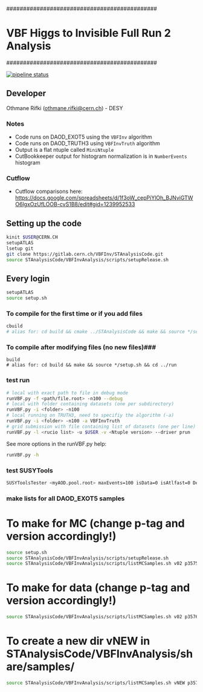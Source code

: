 #############################################
# VBF Higgs to Invisible Full Run 2 Analysis
#############################################

[![pipeline status](https://gitlab.cern.ch/othrif/STAnalysisCode/badges/master/pipeline.svg)](https://gitlab.cern.ch/othrif/STAnalysisCode/commits/master)

## Developer ##
Othmane Rifki (othmane.rifki@cern.ch) - DESY

### Notes ###
- Code runs on DAOD_EXOT5 using the `VBFInv` algorithm
- Code runs on DAOD_TRUTH3 using `VBFInvTruth` algorithm
- Output is a flat ntuple called `MiniNtuple`
- CutBookkeeper output for histogram normalization is in `NumberEvents` histogram

### Cutflow ###
- Cutflow comparisons here: https://docs.google.com/spreadsheets/d/1f3oW_cepPiYlOh_BJNviGTWO6lgxOzUfLOOB-cvS1B8/edit#gid=1239952533

## Setting up the code ##
``` bash
kinit $USER@CERN.CH
setupATLAS
lsetup git
git clone https://gitlab.cern.ch/VBFInv/STAnalysisCode.git
source STAnalysisCode/VBFInvAnalysis/scripts/setupRelease.sh
```

## Every login ##
``` bash
setupATLAS
source setup.sh
```
###  To compile for the first time or if you add files ###
``` bash
cbuild
# alias	for: cd	build && cmake ../STAnalysisCode && make && source */setup.sh && cd ../run
```

### To compile after modifying files (no new files)###
```
build
# alias for: cd build && make && source */setup.sh && cd ../run
```

### test run ###
``` bash
# local with exact path to file in debug mode
runVBF.py -f <path/file.root> -n100 --debug
# local with folder containing datasets (one per subdirectory)
runVBF.py -i <folder> -n100
# local running on TRUTH3, need to specifiy the algorithm (-a)
runVBF.py -i <folder> -n100 -a VBFInvTruth
# grid submission with file containing list of datasets (one per line)
runVBF.py -l <rucio list> -u $USER -v <Ntuple version> --driver prun
```
See more options in the runVBF.py help:
``` bash
runVBF.py -h
```

### test SUSYTools ###
``` bash
SUSYToolsTester <myAOD.pool.root> maxEvents=100 isData=0 isAtlfast=0 Debug=0 NoSyst=0 2>&1 | tee log
```

### make lists for all DAOD_EXOT5 samples ###
# To make for MC (change p-tag and version accordingly!)
``` bash
source setup.sh
source STAnalysisCode/VBFInvAnalysis/scripts/setupRelease.sh
source STAnalysisCode/VBFInvAnalysis/scripts/listMCSamples.sh v02 p3575 MC
```
# To make for data (change p-tag and version accordingly!)
``` bash
source STAnalysisCode/VBFInvAnalysis/scripts/listMCSamples.sh v02 p3576 data
```
# To create a new dir vNEW in STAnalysisCode/VBFInvAnalysis/share/samples/
``` bash
source STAnalysisCode/VBFInvAnalysis/scripts/listMCSamples.sh vNEW p3576 data m
```